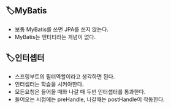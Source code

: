 ## 🏷️MyBatis

* 보통 MyBatis를 쓰면 JPA를 쓰지 않는다.
* MyBatis는 엔티티라는 개념이 없다.

## 🏷️인터셉터
* 스프링부트의 필터역할이라고 생각하면 된다.
* 인터셉터는 학습을 시켜야한다.
* 모든요청은 들어올 때와 나갈 때 두번 인터셉터를 통과한다.
* 들어오는 시점에는 preHandle, 나갈때는 postHandle이 작동한다.